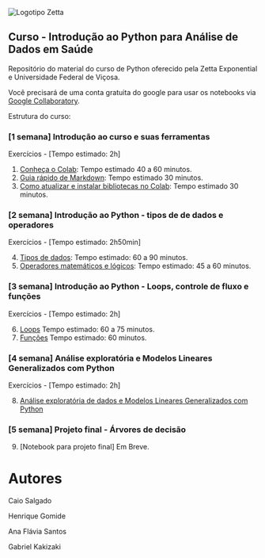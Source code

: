 ![Logotipo Zetta](https://raw.githubusercontent.com/zetta-health/exp-curso-python-saude/master/assets/zetta-exp-logo.jpg)

## Curso - Introdução ao Python para Análise de Dados em Saúde

Repositório do material do curso de Python oferecido pela Zetta Exponential e Universidade Federal de Viçosa.

Você precisará de uma conta gratuita do google para usar os notebooks via [Google Collaboratory](https://colab.research.google.com).

Estrutura do curso: 

### [1 semana] Introdução ao curso e suas ferramentas 

Exercícios - [Tempo estimado: 2h]

1. [Conheça o Colab](https://github.com/zetta-health/exp-curso-python-saude/blob/master/PySaude_01_colab_visao_geral_01.ipynb): Tempo estimado 40 a 60 minutos.
2. [Guia rápido de Markdown](https://github.com/zetta-health/exp-curso-python-saude/blob/master/PySaude_01_colab_visao_geral_02_markdown.ipynb): Tempo estimado 30 minutos.
3. [Como atualizar e instalar bibliotecas no Colab](https://github.com/zetta-health/exp-curso-python-saude/blob/master/PySaude_01_colab_visao_geral_03_bibliotecas.ipynb): Tempo estimado 30 minutos.
    

### [2 semana] Introdução ao Python - tipos de de dados e operadores

Exercícios - [Tempo estimado: 2h50min]

4. [Tipos de dados](https://github.com/zetta-health/exp-curso-python-saude/blob/master/PySaude_02_python_tipos_de_dados_02.ipynb): Tempo estimado: 60 a 90 minutos.
5. [Operadores matemáticos e lógicos](https://github.com/zetta-health/exp-curso-python-saude/blob/master/PySaude_02_python_tipos_de_operadores_03.ipynb): Tempo estimado: 45 a 60 minutos.


### [3 semana] Introdução ao Python - Loops, controle de fluxo e funções 

Exercícios - [Tempo estimado: 2h]

6. [Loops](https://github.com/zetta-health/exp-curso-python-saude/blob/master/PySaude_02_python_loops_01.ipynb) Tempo estimado: 60 a 75 minutos.
7. [Funções](https://github.com/zetta-health/exp-curso-python-saude/blob/master/PySaude_02_python_funcoes_04.ipynb) Tempo estimado: 60  minutos.


### [4 semana] Análise exploratória e Modelos Lineares Generalizados com Python

Exercícios - [Tempo estimado: 2h]

8. [Análise exploratória de dados e Modelos Lineares Generalizados com Python](https://github.com/zetta-health/exp-curso-python-saude/blob/master/PySaude_03_python_analise_exploratoria_de_dados.ipynb)


### [5 semana] Projeto final - Árvores de decisão

9. [Notebook para projeto final] Em Breve.



# Autores

Caio Salgado

Henrique Gomide

Ana Flávia Santos

Gabriel Kakizaki
